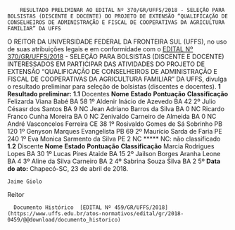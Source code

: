         RESULTADO PRELIMINAR AO EDITAL Nº 370/GR/UFFS/2018 - SELEÇÃO PARA BOLSISTAS (DISCENTE E DOCENTE) DO PROJETO DE EXTENSÃO “QUALIFICAÇÃO DE CONSELHEIROS DE ADMINISTRAÇÃO E FISCAL DE COOPERATIVAS DA AGRICULTURA FAMILIAR” DA UFFS  

 O REITOR DA UNIVERSIDADE FEDERAL DA FRONTEIRA SUL (UFFS), no uso de suas atribuições legais e em conformidade com o [EDITAL Nº 370/GR/UFFS/2018](https://www.uffs.edu.br/atos-normativos/edital/gr/2018-0370)  - SELEÇÃO PARA BOLSISTAS (DISCENTE E DOCENTE) INTERESSADOS EM PARTICIPAR DAS ATIVIDADES DO PROJETO DE EXTENSÃO “QUALIFICAÇÃO DE CONSELHEIROS DE ADMINISTRAÇÃO E FISCAL DE COOPERATIVAS DA AGRICULTURA FAMILIAR” DA UFFS, divulga o resultado preliminar para seleção de bolsistas (discentes e docentes).  **1 Resultado preliminar:**  **1.1** Docentes     **Nome**    **Estado**    **Pontuação**    **Classificação**      Felizarda Viana Babé   BA   58   1º     Aldenir Inácio de Azevedo   BA   42   2º     Julio Césasr dos Santos   BA   9   NC     Jean Adriano Barros da Silva   BA   0   NC     Ricardo Franco Cunha Moreira   BA   0   NC     Zenivaldo Carneiro de Almeida   BA   0   NC     André Vasconcelos Ferreira   CE   38   1º     Rosivaldo Gomes de Sá Sobrinho   PB   120   1º     Genyson Marques Evangelista   PB   69   2º     Maurício Sarda de Faria   PE   240   1º     Eva Monica Sarmento da Silva   PE   2   NC     ***** NC: não classificado **1.2** Discente     **Nome**    **Estado**    **Pontuação**    **Classificação**      Marcia Rodrigues Lopes   BA   30   1º     Lucas Pires Ataide   BA   15   2º     Jailson Borges Aranha Leone   BA   4   3º     Aline da Silva Carneiro   BA   2   4º     Sabrina Souza Silva   BA   2   5º          **Data do ato:** Chapecó-SC, 23 de abril de 2018.   
 

    Jaime Giolo   
 Reitor 

      Documento Histórico  [EDITAL Nº 459/GR/UFFS/2018](https://www.uffs.edu.br/atos-normativos/edital/gr/2018-0459/@@download/documento_historico)     
      